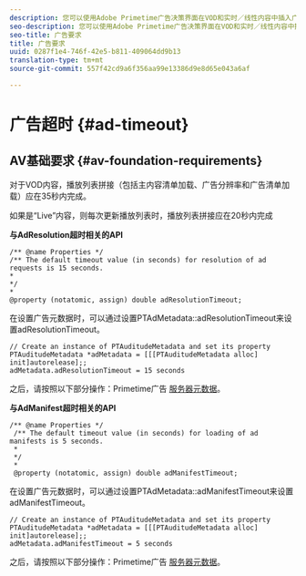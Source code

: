 ```yaml
---
description: 您可以使用Adobe Primetime广告决策界面在VOD和实时／线性内容中插入广告。
seo-description: 您可以使用Adobe Primetime广告决策界面在VOD和实时／线性内容中插入广告。
seo-title: 广告要求
title: 广告要求
uuid: 0287f1e4-746f-42e5-b811-409064dd9b13
translation-type: tm+mt
source-git-commit: 557f42cd9a6f356aa99e13386d9e8d65e043a6af

---
```



# 广告超时 {#ad-timeout}

## AV基础要求 {#av-foundation-requirements}

对于VOD内容，播放列表拼接（包括主内容清单加载、广告分辨率和广告清单加载）应在35秒内完成。

如果是“Live”内容，则每次更新播放列表时，播放列表拼接应在20秒内完成

**与AdResolution超时相关的API**

```
/** @name Properties */
/** The default timeout value (in seconds) for resolution of ad requests is 15 seconds.
*
*/
*
@property (notatomic, assign) double adResolutionTimeout;
```

在设置广告元数据时，可以通过设置PTAdMetadata::adResolutionTimeout来设置adResolutionTimeout。

```
// Create an instance of PTAuditudeMetadata and set its property
PTAuditudeMetadata *adMetadata = [[[PTAuditudeMetadata alloc] init]autorelease];;
adMetadata.adResolutionTimeout = 15 seconds
```

之后，请按照以下部分操作：Primetime广告 [服务器元数据](../..//tvsdk-3x-ios-prog/ios-3x-advertising/ios-3x-primetime-ad-serving-metadata/ios-3x-primetime-ad-serving-metadata.md)。

**与AdManifest超时相关的API**

```
/** @name Properties */
 /** The default timeout value (in seconds) for loading of ad manifests is 5 seconds.
 *
 */
 *
 @property (notatomic, assign) double adManifestTimeout; 
```

在设置广告元数据时，可以通过设置PTAdMetadata::adManifestTimeout来设置adManifestTimeout。


```
// Create an instance of PTAuditudeMetadata and set its property
PTAuditudeMetadata *adMetadata = [[[PTAuditudeMetadata alloc] init]autorelease];;
adMetadata.adManifestTimeout = 5 seconds
```

之后，请按照以下部分操作：Primetime广告 [服务器元数据](../..//tvsdk-3x-ios-prog/ios-3x-advertising/ios-3x-primetime-ad-serving-metadata/ios-3x-primetime-ad-serving-metadata.md)。
